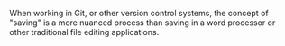When working in Git, or other version control systems, the concept of "saving" is a more nuanced process than saving in a word processor or other traditional file editing applications.
